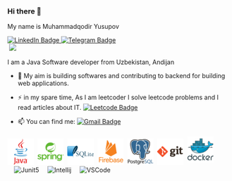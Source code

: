 ### Hi there 👋

My name is Muhammadqodir Yusupov

<div id="badges">
  <a href="linkedin.com/in/muhammadqodir-yusupov-81278b240">
    <img src="https://img.shields.io/badge/LinkedIn-blue?style=for-the-badge&logo=linkedin&logoColor=white" alt="LinkedIn Badge"/>
  </a>
  <a href="https://t.me/Muhammadqodir_Yusupov">
    <img src="https://img.shields.io/badge/Telegram-blue?style=for-the-badge&logo=telegram&logoColor=white" alt="Telegram Badge"/>
  </a>
</div>
<img src="https://komarev.com/ghpvc/?username=yusupov06&style=flat-square&color=blue" alt=""/>
<img src="https://cdn.dribbble.com/users/1025838/screenshots/6220885/devguy3.gif">

I am a Java Software developer from Uzbekistan, Andijan

- :seedling: My aim is building softwares and contributing to backend for building web applications.

- :zap: in my spare time, As I am leetcoder I solve leetcode problems and I read articles about
  IT. [![Leetcode Badge](https://img.shields.io/badge/-Leetcode-red?style=flat&logo=Leetcode&logoColor=white)](https://leetcode.com/Muhammadqodiryusupov/)

- :mailbox: You can find
  me:  [![Gmail Badge](https://img.shields.io/badge/-Gmail-red?style=flat&logo=Gmail&logoColor=white)](https://yusupovforwin@gmail.com)

<div>
  <img src="https://github.com/devicons/devicon/blob/master/icons/java/java-original-wordmark.svg" title="Java" alt="Java" width="60" height="60"/>&nbsp;
  <img src="https://github.com/devicons/devicon/blob/master/icons/spring/spring-original-wordmark.svg" title="Spring" alt="Spring" width="60" height="60"/>&nbsp;
  <img src="https://github.com/devicons/devicon/blob/master/icons/sqlite/sqlite-original-wordmark.svg" title="SQLite" alt="SQLite" width="60" height="60"/>&nbsp;
  <img src="https://github.com/devicons/devicon/blob/master/icons/firebase/firebase-plain-wordmark.svg" title="Firebase" alt="Firebase" width="60" height="60"/>&nbsp;
  <img src="https://github.com/devicons/devicon/blob/master/icons/postgresql/postgresql-original-wordmark.svg" title="PostgreSQL"  alt="PostgreSQL" width="60" height="60"/>&nbsp;
  <img src="https://github.com/devicons/devicon/blob/master/icons/git/git-original-wordmark.svg" title="Git" alt="Git" width="60" height="60" />
 <img src="https://github.com/devicons/devicon/blob/master/icons/docker/docker-original-wordmark.svg" title="Docker" alt="Docker" width="60" height="60" style="margin:5px;">
<!--  <img src="https://graphql.org/img/logo.svg" title="GraphQL" alt="GraphQL" width="50" height="50" style="margin-left:15px"/> -->
 <img src="https://junit.org/junit5/assets/img/junit5-logo.png" title="Junit5" alt="Junit5" width="50" height="50" style="margin-left:15px"/>
 <img src="https://upload.wikimedia.org/wikipedia/commons/thumb/9/9c/IntelliJ_IDEA_Icon.svg/1024px-IntelliJ_IDEA_Icon.svg.png" title="Intellij" alt="Intellij" width="50" height="50" style="margin-left:15px"/>
 <img src="https://cdn.worldvectorlogo.com/logos/visual-studio-code-1.svg" title="VSCode" alt="VSCode" width="50" height="50" style="margin-left:15px"/>
</div>
